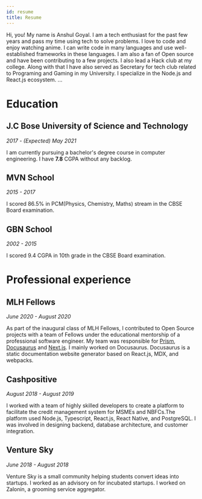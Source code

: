```yaml
---
id: resume
title: Resume
---
```


Hi, you! My name is Anshul Goyal. I am a tech enthusiast for the past few years and pass my time using tech to solve problems. I love to code and enjoy watching anime. I can write code in many languages and use well-established frameworks in these languages. I am also a fan of Open source and have been contributing to a few projects. I also lead a Hack club at my college. Along with that I have also served as Secretary for tech club related to Programing and Gaming in my University. I specialize in the Node.js and React.js ecosystem.
[]().[]().[]().[]()

# Education

## J.C Bose University of Science and Technology

_2017 - (Expected) May 2021_

I am currently pursuing a bachelor's degree course in computer engineering. I have **7.8** CGPA without any backlog.

## MVN School

_2015 - 2017_

I scored 86.5% in PCM(Physics, Chemistry, Maths) stream in the CBSE Board examination.

## GBN School

_2002 - 2015_

I scored 9.4 CGPA in 10th grade in the CBSE Board examination.

# Professional experience

## MLH Fellows

_June 2020 - August 2020_

As part of the inaugural class of MLH Fellows, I contributed to Open Source projects with a team of Fellows under the educational mentorship of a professional software engineer. My team was responsible for [Prism](https://github.com/oviohub/prism-frontend), [Docusaurus](https://github.com/facebook/docusaurus/) and [Next.js](https://github.com/vercel/next.js). I mainly worked on Docusaurus. Docusaurus is a static documentation website generator based on React.js, MDX, and webpacks.

## Cashpositive

_August 2018 - August 2019_

I worked with a team of highly skilled developers to create a platform to facilitate the credit management system for MSMEs and NBFCs.The platform used Node.js, Typescript, React.js, React Native, and PostgreSQL. I was involved in designing backend, database architecture, and customer integration.

## Venture Sky

_June 2018 - August 2018_

Venture Sky is a small community helping students convert ideas into startups. I worked as an advisory on for incubated startups. I worked on Zalonin, a grooming service aggregator.

